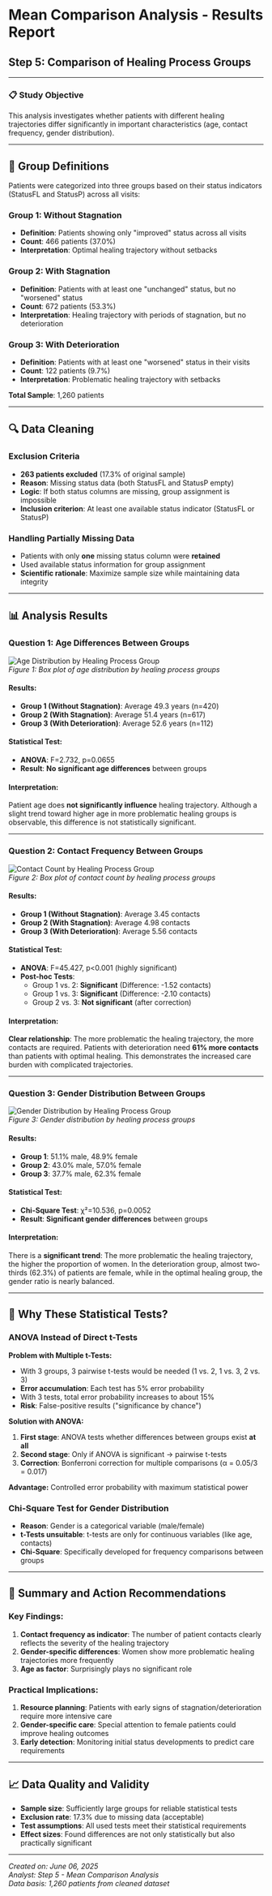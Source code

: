 # Mean Comparison Analysis - Results Report
## Step 5: Comparison of Healing Process Groups

---

### 📋 **Study Objective**

This analysis investigates whether patients with different healing trajectories differ significantly in important characteristics (age, contact frequency, gender distribution).

---

## 🏥 **Group Definitions**

Patients were categorized into three groups based on their status indicators (StatusFL and StatusP) across all visits:

### **Group 1: Without Stagnation** 
- **Definition**: Patients showing only "improved" status across all visits
- **Count**: 466 patients (37.0%)
- **Interpretation**: Optimal healing trajectory without setbacks

### **Group 2: With Stagnation**
- **Definition**: Patients with at least one "unchanged" status, but no "worsened" status
- **Count**: 672 patients (53.3%)
- **Interpretation**: Healing trajectory with periods of stagnation, but no deterioration

### **Group 3: With Deterioration**
- **Definition**: Patients with at least one "worsened" status in their visits
- **Count**: 122 patients (9.7%)
- **Interpretation**: Problematic healing trajectory with setbacks

**Total Sample**: 1,260 patients

---

## 🔍 **Data Cleaning**

### **Exclusion Criteria**
- **263 patients excluded** (17.3% of original sample)
- **Reason**: Missing status data (both StatusFL and StatusP empty)
- **Logic**: If both status columns are missing, group assignment is impossible
- **Inclusion criterion**: At least one available status indicator (StatusFL or StatusP)

### **Handling Partially Missing Data**
- Patients with only **one** missing status column were **retained**
- Used available status information for group assignment
- **Scientific rationale**: Maximize sample size while maintaining data integrity

---

## 📊 **Analysis Results**

### **Question 1: Age Differences Between Groups**

![Age Distribution by Healing Process Group](/plot/step5_mean_comparison_20250606_105829/alter_nach_gruppe_boxplot_20250606_105829.png)  
*Figure 1: Box plot of age distribution by healing process groups*

#### **Results:**
- **Group 1 (Without Stagnation)**: Average 49.3 years (n=420)
- **Group 2 (With Stagnation)**: Average 51.4 years (n=617)  
- **Group 3 (With Deterioration)**: Average 52.6 years (n=112)

#### **Statistical Test:**
- **ANOVA**: F=2.732, p=0.0655
- **Result**: **No significant age differences** between groups

#### **Interpretation:**
Patient age does **not significantly influence** healing trajectory. Although a slight trend toward higher age in more problematic healing groups is observable, this difference is not statistically significant.

---

### **Question 2: Contact Frequency Between Groups**

![Contact Count by Healing Process Group](/plot/step5_mean_comparison_20250606_105829/kontakte_nach_gruppe_boxplot_20250606_105829.png)  
*Figure 2: Box plot of contact count by healing process groups*

#### **Results:**
- **Group 1 (Without Stagnation)**: Average 3.45 contacts
- **Group 2 (With Stagnation)**: Average 4.98 contacts
- **Group 3 (With Deterioration)**: Average 5.56 contacts

#### **Statistical Test:**
- **ANOVA**: F=45.427, p<0.001 (highly significant)
- **Post-hoc Tests**:
  - Group 1 vs. 2: **Significant** (Difference: -1.52 contacts)
  - Group 1 vs. 3: **Significant** (Difference: -2.10 contacts)
  - Group 2 vs. 3: **Not significant** (after correction)

#### **Interpretation:**
**Clear relationship**: The more problematic the healing trajectory, the more contacts are required. Patients with deterioration need **61% more contacts** than patients with optimal healing. This demonstrates the increased care burden with complicated trajectories.

---

### **Question 3: Gender Distribution Between Groups**

![Gender Distribution by Healing Process Group](/plot/step5_mean_comparison_20250606_105829/geschlecht_nach_gruppe_barplot_20250606_105829.png)  
*Figure 3: Gender distribution by healing process groups*

#### **Results:**
- **Group 1**: 51.1% male, 48.9% female
- **Group 2**: 43.0% male, 57.0% female
- **Group 3**: 37.7% male, 62.3% female

#### **Statistical Test:**
- **Chi-Square Test**: χ²=10.536, p=0.0052
- **Result**: **Significant gender differences** between groups

#### **Interpretation:**
There is a **significant trend**: The more problematic the healing trajectory, the higher the proportion of women. In the deterioration group, almost two-thirds (62.3%) of patients are female, while in the optimal healing group, the gender ratio is nearly balanced.

---

## 🔬 **Why These Statistical Tests?**

### **ANOVA Instead of Direct t-Tests**

**Problem with Multiple t-Tests:**
- With 3 groups, 3 pairwise t-tests would be needed (1 vs. 2, 1 vs. 3, 2 vs. 3)
- **Error accumulation**: Each test has 5% error probability
- With 3 tests, total error probability increases to about 15%
- **Risk**: False-positive results ("significance by chance")

**Solution with ANOVA:**
1. **First stage**: ANOVA tests whether differences between groups exist **at all**
2. **Second stage**: Only if ANOVA is significant → pairwise t-tests
3. **Correction**: Bonferroni correction for multiple comparisons (α = 0.05/3 = 0.017)

**Advantage:** Controlled error probability with maximum statistical power

### **Chi-Square Test for Gender Distribution**
- **Reason**: Gender is a categorical variable (male/female)
- **t-Tests unsuitable**: t-tests are only for continuous variables (like age, contacts)
- **Chi-Square**: Specifically developed for frequency comparisons between groups

---

## 🎯 **Summary and Action Recommendations**

### **Key Findings:**

1. **Contact frequency as indicator**: The number of patient contacts clearly reflects the severity of the healing trajectory
2. **Gender-specific differences**: Women show more problematic healing trajectories more frequently
3. **Age as factor**: Surprisingly plays no significant role

### **Practical Implications:**

1. **Resource planning**: Patients with early signs of stagnation/deterioration require more intensive care
2. **Gender-specific care**: Special attention to female patients could improve healing outcomes
3. **Early detection**: Monitoring initial status developments to predict care requirements

---

## 📈 **Data Quality and Validity**

- **Sample size**: Sufficiently large groups for reliable statistical tests
- **Exclusion rate**: 17.3% due to missing data (acceptable)
- **Test assumptions**: All used tests meet their statistical requirements
- **Effect sizes**: Found differences are not only statistically but also practically significant

---

*Created on: June 06, 2025*  
*Analyst: Step 5 - Mean Comparison Analysis*  
*Data basis: 1,260 patients from cleaned dataset*